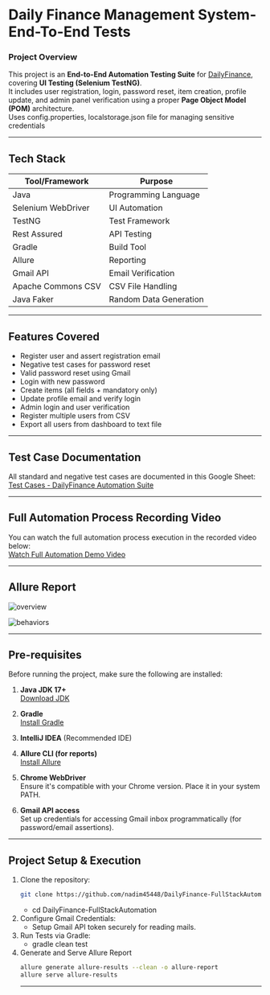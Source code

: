 #  Daily Finance Management System-End-To-End Tests

### Project Overview     
This project is an **End-to-End Automation Testing Suite** for [DailyFinance](https://dailyfinance.roadtocareer.net/), covering **UI Testing (Selenium TestNG)**.  
It includes user registration, login, password reset, item creation, profile update, and admin panel verification using a proper **Page Object Model (POM)** architecture.  
Uses config.properties, localstorage.json file for managing sensitive credentials


---

##  Tech Stack

| Tool/Framework     | Purpose                         |
|------------------|----------------------------------|
| Java             | Programming Language             |
| Selenium WebDriver | UI Automation                   |
| TestNG           | Test Framework                   |
| Rest Assured     | API Testing                      |
| Gradle           | Build Tool                       |
| Allure           | Reporting                        |
| Gmail API        | Email Verification               |
| Apache Commons CSV | CSV File Handling              |
| Java Faker       | Random Data Generation           |

---

##  Features Covered

-  Register user and assert registration email
-  Negative test cases for password reset
-  Valid password reset using Gmail
-  Login with new password
-  Create items (all fields + mandatory only)
-  Update profile email and verify login
-  Admin login and user verification
-  Register multiple users from CSV
-  Export all users from dashboard to text file

---

##  Test Case Documentation

 All standard and negative test cases are documented in this Google Sheet:  
   [Test Cases - DailyFinance Automation Suite](https://docs.google.com/spreadsheets/d/1VmrMHo0L0CXrVxuMcKvDoJcMexXzAK8fFnxhjkLgzs4/edit?usp=sharing)
   
---
## Full Automation Process Recording Video
You can watch the full automation process execution in the recorded video below:  
[Watch Full Automation Demo Video](https://drive.google.com/file/d/1Lwdf3nQptl4tnUl0I94tCMM-Wn0sL2_A/view?usp=sharing)

---

## Allure Report
![overview](https://github.com/user-attachments/assets/21e393d9-f2e9-4228-abf7-d2dd44433bde)

![behaviors](https://github.com/user-attachments/assets/67dcad33-9987-4707-951b-5abe0e3ac04a)




---



##  Pre-requisites

Before running the project, make sure the following are installed:

1. **Java JDK 17+**  
    [Download JDK](https://www.oracle.com/java/technologies/javase-downloads.html)

2. **Gradle**  
    [Install Gradle](https://gradle.org/install/)

3. **IntelliJ IDEA** (Recommended IDE)

4. **Allure CLI (for reports)**  
    [Install Allure](https://docs.qameta.io/allure/#_installing_a_commandline)

5. **Chrome WebDriver**  
   Ensure it's compatible with your Chrome version. Place it in your system PATH.

6. **Gmail API access**  
   Set up credentials for accessing Gmail inbox programmatically (for password/email assertions).
   
---
##  Project Setup & Execution
1. Clone the repository:
   ```bash
   git clone https://github.com/nadim45448/DailyFinance-FullStackAutomation.git
   ```
    - cd DailyFinance-FullStackAutomation
2. Configure Gmail Credentials:  
    - Setup Gmail API token securely for reading mails.
3. Run Tests via Gradle:
   - gradle clean test
4. Generate and Serve Allure Report
   ```bash
   allure generate allure-results --clean -o allure-report
   allure serve allure-results
   ```
   ---
     
  


